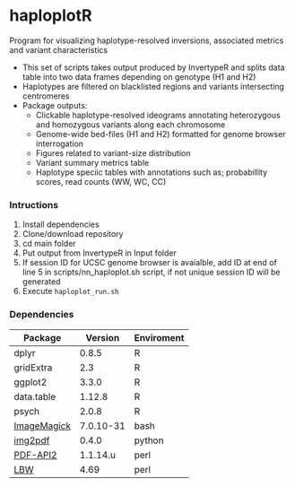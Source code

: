   # haploplotR
Program for visualizing haplotype-resolved inversions, associated metrics and variant characteristics

* This set of scripts takes output produced by InvertypeR and splits data table into two data frames depending on genotype (H1 and H2)
* Haplotypes are filtered on blacklisted regions and variants intersecting centromeres
* Package outputs:
  * Clickable haplotype-resolved ideograms annotating heterozygous and homozygous variants along each chromosome
  * Genome-wide bed-files (H1 and H2) formatted for genome browser interrogation
  * Figures related to variant-size distribution
  * Variant summary metrics table
  * Haplotype speciic tables with annotations such as; probabillity scores, read counts (WW, WC, CC)
  
### Intructions
1. Install dependencies
2. Clone/download repository
2. cd main folder
4. Put output from InvertypeR in Input folder
5. If session ID for UCSC genome browser is avaialble, add ID at end of line 5 in scripts/nn_haploplot.sh script, if not unique session ID will be generated
6. Execute `haploplot_run.sh`

### Dependencies
Package | Version | Enviroment
--------| --------|-----------
dplyr | 0.8.5 | R
gridExtra | 2.3 | R
ggplot2 | 3.3.0 | R
data.table |1.12.8 | R
psych |2.0.8 | R
[ImageMagick](https://imagemagick.org/index.php) | 7.0.10-31 | bash
[img2pdf](https://pypi.org/project/img2pdf/) | 0.4.0 | python
[PDF-API2](https://metacpan.org/pod/PDF::API2::Simple) | 1.1.14.u | perl
[LBW](https://metacpan.org/pod/LWP::UserAgent) | 4.69 | perl

